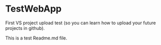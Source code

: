 # TestWebApp
First VS project upload test (so you can learn how to upload your future projects in github).

This is a test Readme.md file.
